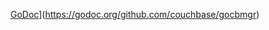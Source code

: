 [GoDoc](https://godoc.org/github.com/couchbase/gocbmgr?status.png)](https://godoc.org/github.com/couchbase/gocbmgr)
